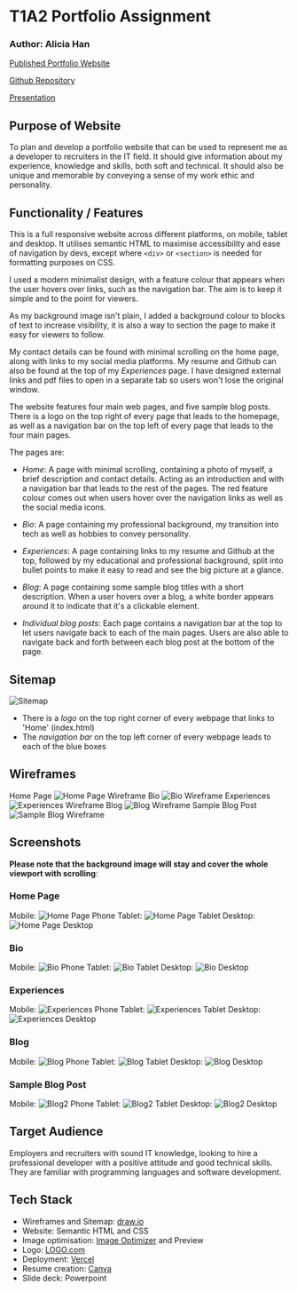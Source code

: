 # T1A2 Portfolio Assignment

### Author:  Alicia Han

[Published Portfolio Website](https://portfolio-1d2s-l4bfgxwfv-ahan-nz.vercel.app)

[Github Repository](https://github.com/ahan-nz/Portfolio)

[Presentation](https://youtu.be/K49xtwHPI8E)

## Purpose of Website

To plan and develop a portfolio website that can be used to represent me as a developer to recruiters in the IT field. It should give information about my experience, knowledge and skills, both soft and technical. It should also be unique and memorable by conveying a sense of my work ethic and personality.

## Functionality / Features

This is a full responsive website across different platforms, on mobile, tablet and desktop. It utilises semantic HTML to maximise accessibility and ease of navigation by devs, except where `<div>` or `<section>` is needed for formatting purposes on CSS.

I used a modern minimalist design, with a feature colour that appears when the user hovers over links, such as the navigation bar. The aim is to keep it simple and to the point for viewers.

As my background image isn't plain, I added a background colour to blocks of text to increase visibility, it is also a way to section the page to make it easy for viewers to follow.

My contact details can be found with minimal scrolling on the home page, along with links to my social media platforms. My resume and Github can also be found at the top of my *Experiences* page. I have designed external links and pdf files to open in a separate tab so users won't lose the original window.

The website features four main web pages, and five sample blog posts. There is a logo on the top right of every page that leads to the homepage, as well as a navigation bar on the top left of every page that leads to the four main pages.

The pages are:

* *Home*: A page with minimal scrolling, containing a photo of myself, a brief description and contact details. Acting as an introduction and with a navigation bar that leads to the rest of the pages. The red feature colour comes out when users hover over the navigation links as well as the social media icons.

* *Bio*: A page containing my professional background, my transition into tech as well as hobbies to convey personality.

* *Experiences*: A page containing links to my resume and Github at the top, followed by my educational and professional background, split into bullet points to make it easy to read and see the big picture at a glance.

* *Blog*: A page containing some sample blog titles with a short description. When a user hovers over a blog, a white border appears around it to indicate that it's a clickable element.

* *Individual blog posts*: Each page contains a navigation bar at the top to let users navigate back to each of the main pages. Users are also able to navigate back and forth between each blog post at the bottom of the page.

## Sitemap

![Sitemap](docs/Sitemap.png "Sitemap")

* There is a *logo* on the top right corner of every webpage that links to 'Home' (index.html)
* The *navigation bar* on the top left corner of every webpage leads to each of the blue boxes

## Wireframes

Home Page
![Home Page Wireframe](docs/wireframeindex.png "Home Page Wireframe")
Bio
![Bio Wireframe](docs/wireframebio.png "Bio Wireframe")
Experiences
![Experiences Wireframe](docs/wireframeexp.png "Experiences Wireframe")
Blog
![Blog Wireframe](docs/wireframeblog.png "Blog Wireframe")
Sample Blog Post
![Sample Blog Wireframe](docs/wireframesampleblog.png "Sample Blog Wireframe")


## Screenshots

**Please note that the background image will stay and cover the whole viewport with scrolling**:

### Home Page

Mobile:
![Home Page Phone](docs/indexphonefull.png "Home Page Phone")
Tablet:
![Home Page Tablet](docs/indextabletfull.png "Home Page Tablet")
Desktop:
![Home Page Desktop](docs/indexdesktopfull.png "Home Page Desktop")

### Bio

Mobile:
![Bio Phone](docs/biophonefull.png "Bio Phone")
Tablet:
![Bio Tablet](docs/biotabletfull.png "Bio Tablet")
Desktop:
![Bio Desktop](docs/biodesktopfull.png "Bio Desktop")

### Experiences

Mobile:
![Experiences Phone](docs/expphonefull.png "Experiences Phone")
Tablet:
![Experiences Tablet](docs/exptabletfull.png "Experiences Tablet")
Desktop:
![Experiences Desktop](docs/expdesktopfull.png "Experiences Desktop")

### Blog

Mobile:
![Blog Phone](docs/blogphonefull.png "Blog Phone")
Tablet:
![Blog Tablet](docs/blogtabletfull.png "Blog Tablet")
Desktop:
![Blog Desktop](docs/blogdesktopfull.png "Blog Desktop")

### Sample Blog Post

Mobile:
![Blog2 Phone](docs/blog2phonefull.png "Blog2 Phone")
Tablet:
![Blog2 Tablet](docs/blog2tabletfull.png "Blog2 Tablet")
Desktop:
![Blog2 Desktop](docs/blog2desktopfull.png "Blog2 Desktop")

## Target Audience

Employers and recruiters with sound IT knowledge, looking to hire a professional developer with a positive attitude and good technical skills. They are familiar with programming languages and software development.

## Tech Stack

* Wireframes and Sitemap: [draw.io](https://app.diagrams.net/)
* Website: Semantic HTML and CSS
* Image optimisation: [Image Optimizer](http://www.imageoptimizer.net/Home.aspx) and Preview
* Logo: [LOGO.com](https://logo.com/)
* Deployment: [Vercel](https://vercel.com/)
* Resume creation: [Canva](https://www.canva.com/)
* Slide deck: Powerpoint